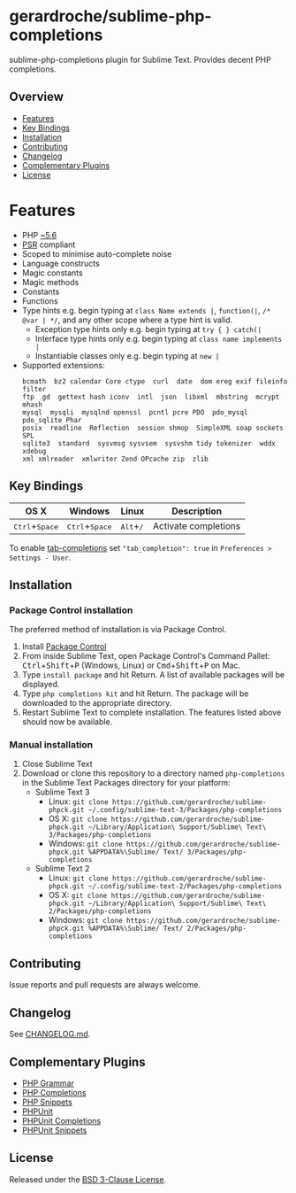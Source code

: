 # gerardroche/sublime-php-completions

sublime-php-completions plugin for Sublime Text. Provides decent PHP completions.

## Overview

* [Features](#features)
* [Key Bindings](#key-bindings)
* [Installation](#installation)
* [Contributing](#contributing)
* [Changelog](#changelog)
* [Complementary Plugins](#complementary-plugins)
* [License](#license)

# Features

* PHP [~5.6](http://semver.org)
* [PSR](http://www.php-fig.org) compliant
* Scoped to minimise auto-complete noise
* Language constructs
* Magic constants
* Magic methods
* Constants
* Functions
* Type hints e.g. begin typing at `class Name extends |`, `function(|`, `/* @var | */`, and any other scope where a type hint is valid.
    + Exception type hints only e.g. begin typing at `try { } catch(|`
    + Interface type hints only e.g. begin typing at `class name implements |`
    + Instantiable classes only e.g. begin typing at `new |`
* Supported extensions:
    ```
    bcmath  bz2 calendar Core ctype  curl  date  dom ereg exif fileinfo filter
    ftp  gd  gettext hash iconv  intl  json  libxml  mbstring  mcrypt  mhash
    mysql  mysqli  mysqlnd openssl  pcntl pcre PDO  pdo_mysql pdo_sqlite Phar
    posix  readline  Reflection  session shmop  SimpleXML soap sockets  SPL
    sqlite3  standard  sysvmsg sysvsem  sysvshm tidy tokenizer  wddx  xdebug
    xml xmlreader  xmlwriter Zend OPcache zip  zlib
    ```

## Key Bindings

| OS X | Windows | Linux | Description |
|------|---------|-------|-------------|
| <kbd>Ctrl</kbd>+<kbd>Space</kbd> | <kbd>Ctrl</kbd>+<kbd>Space</kbd> | <kbd>Alt</kbd>+<kbd>/</kbd> | Activate completions |

To enable [tab-completions](http://docs.sublimetext.info/en/latest/extensibility/completions.html#tab-completed-completions) set `"tab_completion": true` in `Preferences > Settings - User`.

## Installation

### Package Control installation

The preferred method of installation is via Package Control.

1. Install [Package Control](https://packagecontrol.io)
2. From inside Sublime Text, open Package Control's Command Pallet: <kbd>Ctrl</kbd>+<kbd>Shift</kbd>+<kbd>P</kbd> (Windows, Linux) or <kbd>Cmd</kbd>+<kbd>Shift</kbd>+<kbd>P</kbd> on Mac.
3. Type `install package` and hit Return. A list of available packages will be displayed.
4. Type `php completions kit` and hit Return. The package will be downloaded to the appropriate directory.
5. Restart Sublime Text to complete installation. The features listed above should now be available.

### Manual installation

1. Close Sublime Text
2. Download or clone this repository to a directory named `php-completions` in the Sublime Text Packages directory for your platform:
    * Sublime Text 3
        - Linux: `git clone https://github.com/gerardroche/sublime-phpck.git ~/.config/sublime-text-3/Packages/php-completions`
        - OS X: `git clone https://github.com/gerardroche/sublime-phpck.git ~/Library/Application\ Support/Sublime\ Text\ 3/Packages/php-completions`
        - Windows: `git clone https://github.com/gerardroche/sublime-phpck.git %APPDATA%\Sublime/ Text/ 3/Packages/php-completions`
    * Sublime Text 2
        - Linux: `git clone https://github.com/gerardroche/sublime-phpck.git ~/.config/sublime-text-2/Packages/php-completions`
        - OS X: `git clone https://github.com/gerardroche/sublime-phpck.git ~/Library/Application\ Support/Sublime\ Text\ 2/Packages/php-completions`
        - Windows: `git clone https://github.com/gerardroche/sublime-phpck.git %APPDATA%\Sublime/ Text/ 2/Packages/php-completions`

## Contributing

Issue reports and pull requests are always welcome.

## Changelog

See [CHANGELOG.md](CHANGELOG.md).

## Complementary Plugins

* [PHP Grammar](https://github.com/gerardroche/sublime-php-grammar)
* [PHP Completions](https://github.com/gerardroche/sublime-phpck)
* [PHP Snippets](https://github.com/gerardroche/sublime-php-snippets)
* [PHPUnit](https://github.com/gerardroche/sublime-phpunit)
* [PHPUnit Completions](https://github.com/gerardroche/sublime-phpunit-completions)
* [PHPUnit Snippets](https://github.com/gerardroche/sublime-phpunit-snippets)

## License

Released under the [BSD 3-Clause License](LICENSE).
